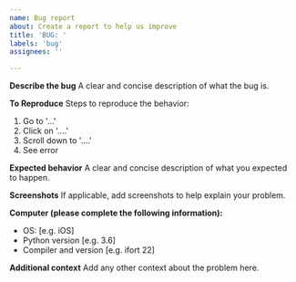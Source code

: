 ```yaml
---
name: Bug report
about: Create a report to help us improve
title: 'BUG: '
labels: 'bug'
assignees: ''

---
```


**Describe the bug**
A clear and concise description of what the bug is.

**To Reproduce**
Steps to reproduce the behavior:
1. Go to '...'
2. Click on '....'
3. Scroll down to '....'
4. See error

**Expected behavior**
A clear and concise description of what you expected to happen.

**Screenshots**
If applicable, add screenshots to help explain your problem.

**Computer (please complete the following information):**
 - OS: [e.g. iOS]
 - Python version [e.g. 3.6]
 - Compiler and version [e.g. ifort 22]

**Additional context**
Add any other context about the problem here.

